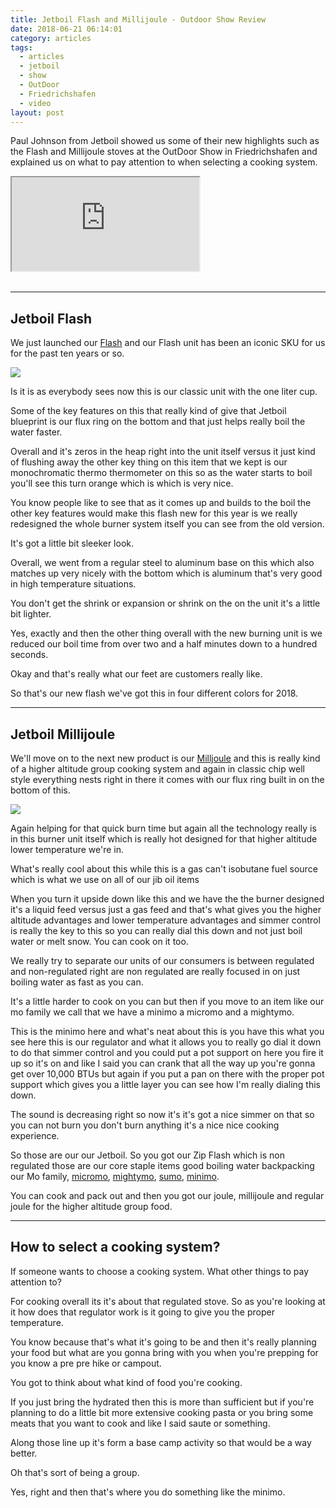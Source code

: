 ```yaml
---
title: Jetboil Flash and Millijoule - Outdoor Show Review
date: 2018-06-21 06:14:01
category: articles
tags:
  - articles
  - jetboil
  - show
  - OutDoor
  - Friedrichshafen
  - video
layout: post
---
```


Paul Johnson from Jetboil showed us some of their new highlights such as the Flash and Millijoule stoves at the OutDoor Show in Friedrichshafen and explained us on what to pay attention to when selecting a cooking system.

<div class="embed-responsive embed-responsive-16by9">
    <iframe class="embed-responsive-item" src="https://www.youtube.com/embed/f2vcnyJ1naQ"></iframe>
</div>
<br>
<!--more-->

---

## Jetboil Flash

We just launched our <a rel="nofollow" href="https://amzn.to/2MKhRZA">Flash</a> and our Flash unit has been an iconic SKU for us for the past ten years or so.

<a rel="nofollow" target="_blank"  href="https://www.amazon.com/gp/product/B07939L7Q7/ref=as_li_tl?ie=UTF8&camp=1789&creative=9325&creativeASIN=B07939L7Q7&linkCode=as2&tag=hikeve-20&linkId=a0e4a9654f4c7d339c9b48a237afcbfc"><img border="0" src="//ws-na.amazon-adsystem.com/widgets/q?_encoding=UTF8&MarketPlace=US&ASIN=B07939L7Q7&ServiceVersion=20070822&ID=AsinImage&WS=1&Format=_SL250_&tag=hikeve-20" ></a><img src="//ir-na.amazon-adsystem.com/e/ir?t=hikeve-20&l=am2&o=1&a=B07939L7Q7" width="1" height="1" border="0" alt="Jetboil Flash" style="border:none !important; margin:0px !important;" />

Is it is as everybody sees now this is our classic unit with the one liter cup.

Some of the key features on this that really kind of give that Jetboil blueprint is our flux ring on the bottom and that just helps really boil the water faster.

Overall and it's zeros in the heap right into the unit itself versus it just kind of flushing away
the other key thing on this item that we kept is our monochromatic thermo thermometer on this so as the water starts to boil you'll see this turn orange which is which is very nice.

You know people like to see that as it comes up and builds to the boil the other key features would make this flash new for this year is we really redesigned the whole burner system itself you can see from the old version.

It's got a little bit sleeker look.

Overall, we went from a regular steel to aluminum base on this which also matches up very nicely with the bottom which is aluminum that's very good in high temperature situations.

You don't get the shrink or expansion or shrink on the on the unit it's a little bit lighter.

Yes, exactly and then the other thing overall with the new burning unit is we reduced our boil time from over two and a half minutes down to a hundred seconds.

Okay and that's really what our feet are customers really like.

So that's our new flash we've got this in four different colors for 2018.

---

## Jetboil Millijoule

We'll move on to the next new product is our <a rel="nofollow" href="https://amzn.to/2tg1Zpf">Milljoule</a> and this is really kind of a higher altitude group cooking system and again in classic chip well style everything nests right in there it comes with our flux ring built in on the bottom of this.

<a rel="nofollow" target="_blank"  href="https://www.amazon.com/gp/product/B0797NKLQW/ref=as_li_tl?ie=UTF8&camp=1789&creative=9325&creativeASIN=B0797NKLQW&linkCode=as2&tag=hikeve-20&linkId=857f401b639f207c884a2ac206a33df1"><img border="0" src="//ws-na.amazon-adsystem.com/widgets/q?_encoding=UTF8&MarketPlace=US&ASIN=B0797NKLQW&ServiceVersion=20070822&ID=AsinImage&WS=1&Format=_SL250_&tag=hikeve-20" ></a><img src="//ir-na.amazon-adsystem.com/e/ir?t=hikeve-20&l=am2&o=1&a=B0797NKLQW" width="1" height="1" border="0" alt="Jetboil Millijoule" style="border:none !important; margin:0px !important;" />

Again helping for that quick burn time but again all the technology really is in this burner unit itself which is really hot designed for that higher altitude lower temperature we're in.

What's really cool about this while this is a gas can't isobutane fuel source which is what we use on all of our jib oil items

When you turn it upside down like this and we have the the burner designed it's a liquid feed versus just a gas feed and that's what gives you the higher altitude advantages and lower temperature advantages and simmer control is really the key to this so you can really dial this down and not just boil water or melt snow. You can cook on it too.

We really try to separate our units of our consumers is between regulated and non-regulated right are non regulated are really focused in on just boiling water as fast as you can.

It's a little harder to cook on you can but then if you move to an item like our mo family we call that we have a minimo a micromo and a mightymo.

This is the minimo here and what's neat about this is you have this what you see here this is our regulator and what it allows you to really go dial it down to do that simmer control and you could put a pot support on here you fire it up so it's on and like I said you can crank that all the way up you're gonna get over 10,000 BTUs but again if you put a pan on there with the proper pot support which gives you a little layer you can see how I'm really dialing this down.

The sound is decreasing right so now it's it's got a nice simmer on that so you can not burn you don't burn anything it's a nice nice cooking experience.

So those are our our Jetboil. So you got our Zip Flash which is non regulated those are our core staple items good boiling water backpacking our Mo family, <a rel="noflollow" href="https://amzn.to/2I7ac3H">micromo</a>, <a rel="nofollow" href="https://amzn.to/2Mcqawb">mightymo</a>, <a href="https://amzn.to/2MIlcrK">sumo</a>, <a rel="nofollow" href="https://amzn.to/2MbEHIp">minimo</a>.

You can cook and pack out and then you got our joule, millijoule and regular joule for the higher altitude group food.

---

## How to select a cooking system?

If someone wants to choose a cooking system. What other things to pay attention to?

For cooking overall its it's about that regulated stove. So as you're looking at it how does that regulator work is it going to give you the proper temperature.

You know because that's what it's going to be and then it's really planning your food but what are you gonna bring with you when you're prepping for you know a pre pre hike or campout.

You got to think about what kind of food you're cooking.

If you just bring the hydrated then this is more than sufficient but if you're planning to do a
little bit more extensive cooking pasta or you bring some meats that you want to
cook and like I said saute or something.

Along those line up it's form a base camp activity so that would be a way better.

Oh that's sort of being a group.

Yes, right and then that's where you do something like the minimo.
